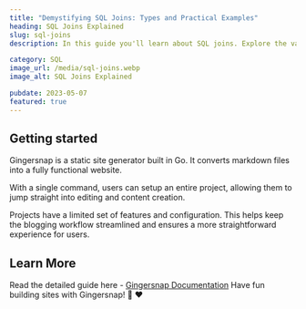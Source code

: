 ```yaml
---
title: "Demystifying SQL Joins: Types and Practical Examples"
heading: SQL Joins Explained
slug: sql-joins
description: In this guide you'll learn about SQL joins. Explore the various join types and practical use cases to improve your database querying skills.

category: SQL
image_url: /media/sql-joins.webp
image_alt: SQL Joins Explained

pubdate: 2023-05-07
featured: true
---
```


## Getting started

Gingersnap is a static site generator built in Go. It converts markdown files into a fully functional website.

With a single command, users can setup an entire project, allowing them to jump straight into editing and content creation.

Projects have a limited set of features and configuration. This helps keep the blogging workflow streamlined and ensures a more straightforward experience for users.

## Learn More

Read the detailed guide here - [Gingersnap Documentation](/golang-middleware-patterns/)
Have fun building sites with Gingersnap! 🍪 ❤️
